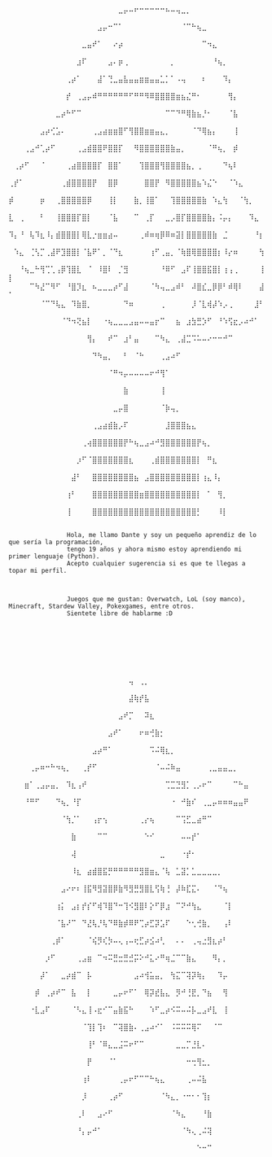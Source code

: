 
⠀⠀⠀⠀⠀⠀⠀⠀⠀⠀⠀⠀⠀⠀⠀⠀⠀⠀⠀⠀⠀⣀⡤⠤⠖⠒⠒⠒⠒⠒⠦⠤⢤⣀⡀⠀⠀⠀⠀⠀⠀⠀⠀⠀⠀⠀⠀⠀⠀⠀
⠀⠀⠀⠀⠀⠀⠀⠀⠀⠀⠀⠀⠀⠀⠀⠀⠀⣠⡤⠒⠉⠁⠀⠀⠀⠀⠀⠀⠀⠀⠀⠀⠀⠈⠉⠓⢦⣀⠀⠀⠀⠀⠀⠀⠀⠀⠀⠀⠀⠀
⠀⠀⠀⠀⠀⠀⠀⠀⠀⠀⠀⠀⠀⠀⣀⣤⠞⠁⠀⠀⠔⡴⠀⠀⠀⠀⠀⠀⠀⠀⠀⠀⠀⠀⠀⠀⠀⠉⠲⣄⠀⠀⠀⠀⠀⠀⠀⠀⠀⠀
⠀⠀⠀⠀⠀⠀⠀⠀⠀⠀⠀⠀⠀⣰⠏⠀⠀⠀⠀⣠⠄⡶⢀⠀⠀⠀⠀⠀⠀⠀⠀⡀⠀⠀⠀⠀⠀⠀⠀⠘⢦⡀⠀⠀⠀⠀⠀⠀⠀⠀
⠀⠀⠀⠀⠀⠀⠀⠀⠀⠀⠀⢀⡴⠁⠀⠀⠀⣼⠁⢙⣀⣤⣧⣤⣤⣶⣶⣤⣤⣁⡁⠁⠠⢤⠀⠀⠀⠆⠀⠀⠀⠹⡄⠀⠀⠀⠀⠀⠀⠀
⠀⠀⠀⠀⠀⠀⠀⠀⠀⠀⠀⡞⠀⢀⣠⡤⠾⠛⠛⠛⠛⠛⠛⠋⠛⠛⠻⠿⣿⣿⣿⣿⣶⣦⣌⠛⠂⠀⠀⠀⠀⠀⢻⡄⠀⠀⠀⠀⠀⠀
⠀⠀⠀⠀⠀⠀⠀⠀⠀⣀⡴⠓⠋⠉⠀⠀⠀⠀⠀⠀⠀⠀⠀⠀⠀⠀⠀⠀⠀⠀⠉⠉⠙⠛⢿⣷⣦⡘⠂⠀⠀⠀⠈⣧⠀⠀⠀⠀⠀⠀
⠀⠀⠀⠀⠀⠀⣠⡴⢊⣡⠄⠀⠀⠀⠀⠀⢀⣠⣴⣶⣶⣿⠋⢻⣿⣿⣶⣶⣤⣄⡀⠀⠀⠀⠀⠈⠙⢿⣦⡄⠀⠀⠀⢸⠀⠀⠀⠀⠀⠀
⠀⠀⠀⢀⣠⠚⢁⡴⠋⠀⠀⠀⠀⢀⣠⣾⣿⣿⠟⣿⣿⡏⠀⠀⠻⣿⣿⣿⣿⣿⣿⣷⣤⡀⠀⠀⠀⠀⠈⠛⢦⡀⠀⡾⠀⠀⠀⠀⠀⠀
⠀⢀⡴⠋⠀⠀⠈⠀⠀⠀⠀⢀⣴⣿⣿⣿⣿⡏⠀⣿⣿⠁⠀⠀⠀⢹⣿⣿⣿⢻⣿⣿⣿⣿⣦⡀⢀⠀⠀⠀⠀⠙⢦⠇⠀⠀⠀⠀⠀⠀
⢀⡞⠁⠀⠀⠀⠀⠀⠀⠀⢀⣾⣿⣿⣿⣿⡟⠀⠀⣿⡿⠀⠀⠀⠀⠀⣿⣿⡟⠀⠻⣿⣿⣿⣿⣿⣦⠱⣌⠑⠀⠀⠈⠱⣄⠀⠀⠀⠀⠀
⡾⠀⠀⠀⠀⠀⡶⠀⠀⢀⣿⣿⣿⣿⣿⡿⠀⠀⠀⢸⡇⠀⠀⠀⣷⡀⢸⣿⠁⠀⠀⢹⣿⣿⣿⣿⣿⣷⠀⠱⣄⢳⠀⠀⠈⢳⡀⠀⠀⠀
⣇⠀⢀⠀⠀⠀⠃⠀⠀⢸⣿⣿⣿⡏⣿⡇⠀⠀⠀⠈⣧⠀⠀⠀⠉⠀⢀⡏⠀⠀⣀⡠⣿⡏⣿⣿⣿⣿⣷⡄⠨⡤⡄⠀⠀⠀⠹⣄⠀⠀
⠹⡄⠘⠀⢧⠹⣆⠸⡄⣾⣿⣿⣿⡇⢿⣇⡐⣶⣶⣴⠤⠀⠀⠀⠀⢀⠾⠶⢶⡿⠿⠶⣽⡇⣿⣿⣿⣿⣿⣷⠀⣈⠀⠀⠀⠀⠀⠘⡆⠀
⠀⠱⣄⠀⢈⢣⡉⢀⣼⠟⣹⣿⣿⡇⠈⣧⠟⠁⡀⠈⠙⣆⠀⠀⠀⠀⠀⢰⠋⢀⣤⡀⠈⢷⣿⢿⣿⣿⣿⣿⡆⠸⡔⠶⠀⠀⠀⠀⢳⠀
⠀⠀⠘⢦⣀⠓⢻⢉⢁⢠⡿⢹⣿⣇⠀⠈⠀⠸⣿⠇⠀⡈⣻⠀⠀⠀⠀⠀⠀⠘⠿⠋⠀⣠⠏⢸⣿⣿⣯⣿⡇⢰⢠⢀⠀⠀⠀⠀⢸⡇
⠀⠀⠀⠀⠉⠳⣜⠉⠻⠋⠀⠘⣿⡹⣆⠀⠦⣀⣀⣀⡴⠋⣼⠀⠀⠀⠀⠈⠳⢤⣀⣠⠾⠃⠀⠼⣿⣎⣀⡿⡿⠃⠾⢿⠇⠀⠀⠀⣼⠁
⠀⠀⠀⠀⠀⠀⠈⠉⠙⢧⣄⠀⠹⣷⣿⡀⠀⠀⠀⠀⠀⠀⠙⠶⠀⠀⠀⠀⠀⢀⠀⠀⠀⠀⠀⡸⠈⣇⢾⡼⠱⡠⢀⠀⠀⠀⠀⣸⠃⠀
⠀⠀⠀⠀⠀⠀⠀⠀⠀⠀⠈⠙⠲⢝⣦⡇⠀⠀⠐⢦⣀⣀⣀⣠⣤⠤⠤⣤⡖⠉⠀⠀⣦⠀⣰⣳⣛⡱⠋⠀⠘⠱⢫⣖⡠⠴⠚⠁⠀⠀
⠀⠀⠀⠀⠀⠀⠀⠀⠀⠀⠀⠀⠀⠀⠀⢻⡄⠀⠀⠞⠉⠀⣰⠃⣤⠀⠀⠀⠉⠳⣄⠀⢀⣼⣉⠩⠥⠤⠔⠒⠒⠚⠉⠀⠀⠀⠀⠀⠀⠀
⠀⠀⠀⠀⠀⠀⠀⠀⠀⠀⠀⠀⠀⠀⠀⠀⠙⠳⣤⡀⠀⠀⠃⠀⠈⠓⠀⠀⠀⢀⣠⠴⠋⠀⠀⠀⠀⠀⠀⠀⠀⠀⠀⠀⠀⠀⠀⠀⠀⠀
⠀⠀⠀⠀⠀⠀⠀⠀⠀⠀⠀⠀⠀⠀⠀⠀⠀⠀⠀⠈⠛⠲⡤⠤⠤⠤⠤⠖⠚⢻⠁⠀⠀⠀⠀⠀⠀⠀⠀⠀⠀⠀⠀⠀⠀⠀⠀⠀⠀⠀
⠀⠀⠀⠀⠀⠀⠀⠀⠀⠀⠀⠀⠀⠀⠀⠀⠀⠀⠀⠀⠀⠀⣷⠀⠀⠀⠀⠀⠀⢸⠀⠀⠀⠀⠀⠀⠀⠀⠀⠀⠀⠀⠀⠀⠀⠀⠀⠀⠀⠀
⠀⠀⠀⠀⠀⠀⠀⠀⠀⠀⠀⠀⠀⠀⠀⠀⠀⠀⠀⠀⣀⡤⣿⠀⠀⠀⠀⠀⠀⠈⡷⢤⡀⠀⠀⠀⠀⠀⠀⠀⠀⠀⠀⠀⠀⠀⠀⠀⠀⠀
⠀⠀⠀⠀⠀⠀⠀⠀⠀⠀⠀⠀⠀⠀⠀⠀⢀⣠⣴⣾⣷⡠⠏⠀⠀⠀⠀⠀⠀⠀⣸⣿⣿⣿⣦⣄⠀⠀⠀⠀⠀⠀⠀⠀⠀⠀⠀⠀⠀⠀
⠀⠀⠀⠀⠀⠀⠀⠀⠀⠀⠀⠀⠀⠀⢀⢴⣿⣿⣿⣿⣿⣿⡟⠓⢦⣀⣠⠴⠚⣻⣿⣿⣿⣿⣿⣿⡟⢦⡀⠀⠀⠀⠀⠀⠀⠀⠀⠀⠀⠀
⠀⠀⠀⠀⠀⠀⠀⠀⠀⠀⠀⠀⠀⡰⠋⠈⣿⣿⣿⣿⣿⣿⣿⣆⠀⠀⠀⢀⣾⣿⣿⣿⣿⣿⣿⣿⡇⠀⠛⣆⠀⠀⠀⠀⠀⠀⠀⠀⠀⠀
⠀⠀⠀⠀⠀⠀⠀⠀⠀⠀⠀⠀⣼⠃⠀⠀⣿⣿⣿⣿⣿⣿⣿⣿⣦⠀⣠⣿⣿⣿⣿⣿⣿⣿⣿⣿⡇⢰⣄⠸⡄⠀⠀⠀⠀⠀⠀⠀⠀⠀
⠀⠀⠀⠀⠀⠀⠀⠀⠀⠀⠀⢰⠃⠀⠀⠀⣿⣿⣿⣿⣿⣿⣿⣿⣿⣶⣿⣿⣿⣿⣿⣿⣿⣿⣿⣿⡇⠀⠁⠀⢻⡀⠀⠀⠀⠀⠀⠀⠀⠀
⠀⠀⠀⠀⠀⠀⠀⠀⠀⠀⠀⢸⠀⠀⠀⠀⣿⣿⣿⣿⣿⣿⣿⣿⣿⣿⣿⣿⣿⣿⣿⣿⣿⣿⣿⣿⡃⠀⠀⠀⠸⡇⠀⠀⠀⠀⠀⠀⠀⠀








                    Hola, me llamo Dante y soy un pequeño aprendiz de lo que sería la programación,
                    tengo 19 años y ahora mismo estoy aprendiendo mi primer lenguaje (Python). 
                    Acepto cualquier sugerencia si es que te llegas a topar mi perfil.



                    Juegos que me gustan: Overwatch, LoL (soy manco), Minecraft, Stardew Valley, Pokexgames, entre otros.
                    Sientete libre de hablarme :D
⠀⠀⠀⠀⠀⠀⠀⠀⠀⠀⠀⠀⠀⠀⠀⠀⠀⠀⠀⠀⠀⠀⠀⠀⠀⠀⠀⠀⠀⠀⠀⠀⠀⠀⠀⠀⠀⠀⠀⠀⠀⠀⠀⠀⠀⠀⠀⠀⠀⠀⠀
⠀⠀⠀⠀⠀⠀⠀⠀⠀⠀⠀⠀⠀⠀⠀⠀⠀⠀⠀⠀⠀⠀⠀⠀⠀⠀⠀⠀⠀⠀⠀⠀⠀⠀⠀⠀⠀⠀⠀⠀⠀⠀⠀⠀⠀⠀⠀⠀⠀⠀⠀
⠀⠀⠀⠀⠀⠀⠀⠀⠀⠀⠀⠀⠀⠀⠀⠀⠀⠀⠀⠀⠀⠀⠀⠀⠀⠀⠀⠀⠀⠀⠀⠀⠀⠀⠀⠀⠀⠀⠀⠀⠀⠀⠀⠀⠀⠀⠀⠀⠀⠀⠀
⠀⠀⠀⠀⠀⠀⠀⠀⠀⠀⠀⠀⠀⠀⠀⠀⠀⠀⠀⠀⠀⠀⠀⢤⠀⢀⡀⠀⠀⠀⠀⠀⠀⠀⠀⠀⠀⠀⠀⠀⠀⠀⠀⠀⠀⠀⠀⠀⠀⠀⠀
⠀⠀⠀⠀⠀⠀⠀⠀⠀⠀⠀⠀⠀⠀⠀⠀⠀⠀⠀⠀⠀⠀⠀⣼⢷⡞⣧⠀⠀⠀⠀⠀⠀⠀⠀⠀⠀⠀⠀⠀⠀⠀⠀⠀⠀⠀⠀⠀⠀⠀⠀
⠀⠀⠀⠀⠀⠀⠀⠀⠀⠀⠀⠀⠀⠀⠀⠀⠀⠀⠀⠀⠀⣠⠞⡉⠀⠀⠽⣆⠀⠀⠀⠀⠀⠀⠀⠀⠀⠀⠀⠀⠀⠀⠀⠀⠀⠀⠀⠀⠀⠀⠀
⠀⠀⠀⠀⠀⠀⠀⠀⠀⠀⠀⠀⠀⠀⠀⠀⠀⠀⠀⣠⠞⠁⠀⠀⠀⠖⠶⢚⣷⡂⠀⠀⠀⠀⠀⠀⠀⠀⠀⠀⠀⠀⠀⠀⠀⠀⠀⠀⠀⠀⠀
⠀⠀⠀⠀⠀⠀⠀⠀⠀⠀⠀⠀⠀⠀⠀⠀⣠⡴⠛⠁⠀⠀⠀⠀⠀⠀⠀⠩⠬⢿⣆⡀⠀⠀⠀⠀⠀⠀⠀⠀⠀⠀⠀⠀⠀⠀⠀⠀⠀⠀⠀
⠀⠀⠀⠀⢀⡤⠶⠒⠓⠲⢦⡀⠀⠀⢀⡞⠋⠀⠀⠀⠀⠀⠀⠀⠀⠀⠀⠀⠈⠤⠬⠷⣤⠀⠀⠀⠀⠀⢀⣀⣤⣤⣀⡀⠀⠀⠀⠀⠀⠀⠀
⠀⠀⠀⣶⠁⢀⣠⡤⣤⡀⠀⠹⣆⢠⠞⠀⠀⠀⠀⠀⠀⠀⠀⠀⠀⠀⠀⠀⠀⠀⢉⣉⣙⣻⡁⢀⡠⠖⠉⠀⠀⠀⠀⠉⠓⣤⠀⠀⠀⠀⠀
⠀⠀⠀⠘⠛⠋⠀⠀⠀⠙⢦⡀⠘⡏⠀⠀⠀⠀⠀⠀⠀⠀⠀⠀⠀⠀⠀⠀⠀⠀⠀⠐⠀⠚⣷⠎⠀⢀⣀⡤⠶⠶⠶⣤⣤⠟⠀⠀⠀⠀⠀
⠀⠀⠀⠀⠀⠀⠀⠀⠀⠀⠈⢳⡈⠁⠀⠀⢠⡖⢢⠀⠀⠀⠀⠀⠀⢀⡔⢦⠀⠀⠀⠀⠉⢩⣋⣀⣴⠛⠉⠀⠀⠀⠀⠀⠀⠀⠀⠀⠀⠀⠀
⠀⠀⠀⠀⠀⠀⠀⠀⠀⠀⠀⠀⣷⠀⠀⠀⠀⠉⠉⠀⠀⠀⠀⠀⠀⠀⠑⠊⠀⠀⠀⠀⠀⠤⠤⡞⠁⠀⠀⠀⠀⠀⠀⠀⠀⠀⠀⠀⠀⠀⠀
⠀⠀⠀⠀⠀⠀⠀⠀⠀⠀⠀⠀⢼⠀⠀⠀⠀⠀⠀⠀⠀⠀⠀⠀⠀⠀⠀⠀⠀⣀⠀⠀⠀⠐⡞⠂⠀⠀⠀⠀⠀⠀⠀⠀⠀⠀⠀⠀⠀⠀⠀
⠀⠀⠀⠀⠀⠀⠀⠀⠀⠀⠀⠀⠸⣆⠀⣴⣾⣿⣯⡛⠛⠛⠛⠛⠛⣻⣿⣶⣄⠈⢧⠀⣁⣽⡁⣁⣀⣀⣀⣀⡀⠀⠀⠀⠀⠀⠀⠀⠀⠀⠀
⠀⠀⠀⠀⠀⠀⠀⠀⠀⠀⣠⠔⠖⠆⢸⣯⠻⣻⣽⣿⡿⣷⠻⣻⣛⣻⣿⣇⢫⢷⢘⠀⡼⠷⣏⣍⠄⠀⠀⠈⠙⢦⠀⠀⠀⠀⠀⠀⠀⠀⠀
⠀⠀⠀⠀⠀⠀⠀⠀⠀⢰⡅⠀⣠⡆⡞⡎⠋⢾⠹⣿⠙⠒⢹⠪⣻⣿⠇⡕⠋⡿⣰⠀⠉⠝⠚⢳⣄⠀⠀⠀⠀⠈⡇⠀⠀⠀⠀⠀⠀⠀⠀
⠀⠀⠀⠀⠀⠀⠀⠀⠀⠈⣧⠜⠉⠀⠙⣜⢧⡘⢧⠙⠿⣷⡾⠿⠟⢉⡴⣋⡽⣡⠏⠀⠀⠀⠑⢂⢚⣷⡀⠀⠀⢠⠇⠀⠀⠀⠀⠀⠀⠀⠀
⠀⠀⠀⠀⠀⠀⠀⠀⢀⡾⠁⠀⠀⠀⠀⠈⢮⡻⢎⡳⠤⢄⢠⠤⢖⣋⡴⣪⠴⢃⠀⠀⠄⠄⠀⢀⢤⣐⣻⣆⡴⠃⠀⠀⠀⠀⠀⠀⠀⠀⠀
⠀⠀⠀⠀⠀⠀⠀⡰⠋⠀⠀⠀⠀⢀⣠⣶⠀⠉⠲⠭⣛⣒⣛⣚⡭⠕⠚⣅⠔⠛⢶⣈⠉⠉⣷⣄⠀⠀⠀⠻⡄⡀⠀⠀⠀⠀⠀⠀⠀⠀⠀
⠀⠀⠀⠀⠀⠀⡼⠁⠀⠀⣀⡴⣾⠉⠀⡧⠀⠀⠀⠀⠀⠀⠀⠀⣠⠴⢺⣥⣤⡀⠀⢳⣍⠉⢽⡽⢷⡄⠀⠀⠹⡤⠀⠀⠀⠀⠀⠀⠀⠀⠀
⠀⠀⠀⠀⠀⡾⠀⢀⡴⠞⠉⠀⣧⠀⠀⡇⠀⠀⠀⠀⣀⡤⠖⠋⠁⠀⢿⡽⣞⣧⣄⠀⡻⠚⢘⣟⡀⠙⣦⠀⠀⢻⠀⠀⠀⠀⠀⠀⠀⠀⠀
⠀⠀⠀⠀⠐⣇⣠⠏⠀⠀⠀⠀⠈⠣⣄⢸⠠⣖⠊⠉⣤⣷⣯⠓⠀⠀⠀⠱⠋⣀⡴⠪⠭⠤⠬⡧⣀⣠⠞⣇⠀⢸⠀⠀⠀⠀⠀⠀⠀⠀⠀
⠀⠀⠀⠀⠀⠀⠀⠀⠀⠀⠀⠀⠀⠀⠈⢹⡇⢹⠆⠀⠉⢽⣿⣷⠄⢀⣠⠴⠊⠁⠀⠨⠭⠭⠭⢿⠍⠀⠀⠈⠉⠀⠀⠀⠀⠀⠀⠀⠀⠀⠀
⠀⠀⠀⠀⠀⠀⠀⠀⠀⠀⠀⠀⠀⠀⠀⢸⠃⠈⠿⣄⣀⣨⠭⠖⠋⠉⠀⠀⠀⠀⠀⠀⣀⣀⡉⣘⣇⠄⠀⠀⠀⠀⠀⠀⠀⠀⠀⠀⠀⠀⠀
⠀⠀⠀⠀⠀⠀⠀⠀⠀⠀⠀⠀⠀⠀⠀⡟⠀⠀⠀⠈⠁⠀⠀⠀⠀⠀⠀⠀⠀⠀⠀⠀⠀⠀⠒⢒⢻⣂⡀⠀⠀⠀⠀⠀⠀⠀⠀⠀⠀⠀⠀
⠀⠀⠀⠀⠀⠀⠀⠀⠀⠀⠀⠀⠀⠀⢰⠇⠀⠀⠀⠀⠀⢀⡤⠖⠋⠉⠉⠓⢦⣄⠀⠀⠀⠀⢀⠤⠬⣧⠀⠀⠀⠀⠀⠀⠀⠀⠀⠀⠀⠀⠀
⠀⠀⠀⠀⠀⠀⠀⠀⠀⠀⠀⠀⠀⠀⡸⠀⠀⠀⠀⢀⡴⠋⠀⠀⠀⠀⠀⠀⠀⠈⠳⣄⡀⠐⠒⠂⠂⢹⡆⠀⠀⠀⠀⠀⠀⠀⠀⠀⠀⠀⠀
⠀⠀⠀⠀⠀⠀⠀⠀⠀⠀⠀⠀⠀⢀⠇⠀⠀⣠⠔⠋⠀⠀⠀⠀⠀⠀⠀⠀⠀⠀⠀⠈⠳⣄⠀⠀⠀⠘⣷⠀⠀⠀⠀⠀⠀⠀⠀⠀⠀⠀⠀
⠀⠀⠀⠀⠀⠀⠀⠀⠀⠀⠀⠀⠀⠘⡄⡤⠚⠁⠀⠀⠀⠀⠀⠀⠀⠀⠀⠀⠀⠀⠀⠀⠀⠈⠳⢄⢀⠬⢽⠀⠀⠀⠀⠀⠀⠀⠀⠀⠀⠀⠀
⠀⠀⠀⠀⠀⠀⠀⠀⠀⠀⠀⠀⠀⠀⠀⠀⠀⠀⠀⠀⠀⠀⠀⠀⠀⠀⠀⠀⠀⠀⠀⠀⠀⠀⠀⠀⠑⠒⠉⠀⠀⠀⠀⠀⠀⠀⠀⠀⠀⠀
